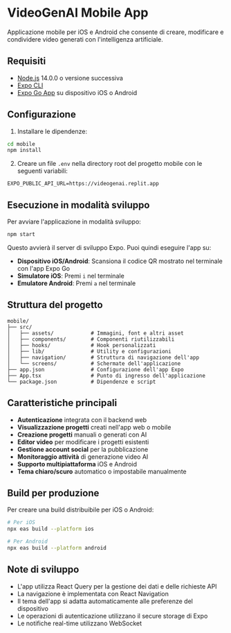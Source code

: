 # VideoGenAI Mobile App

Applicazione mobile per iOS e Android che consente di creare, modificare e condividere video generati con l'intelligenza artificiale.

## Requisiti

- [Node.js](https://nodejs.org/) 14.0.0 o versione successiva
- [Expo CLI](https://docs.expo.dev/workflow/expo-cli/)
- [Expo Go App](https://expo.dev/client) su dispositivo iOS o Android

## Configurazione

1. Installare le dipendenze:

```bash
cd mobile
npm install
```

2. Creare un file `.env` nella directory root del progetto mobile con le seguenti variabili:

```
EXPO_PUBLIC_API_URL=https://videogenai.replit.app
```

## Esecuzione in modalità sviluppo

Per avviare l'applicazione in modalità sviluppo:

```bash
npm start
```

Questo avvierà il server di sviluppo Expo. Puoi quindi eseguire l'app su:

- **Dispositivo iOS/Android**: Scansiona il codice QR mostrato nel terminale con l'app Expo Go
- **Simulatore iOS**: Premi `i` nel terminale
- **Emulatore Android**: Premi `a` nel terminale

## Struttura del progetto

```
mobile/
├── src/
│   ├── assets/            # Immagini, font e altri asset
│   ├── components/        # Componenti riutilizzabili
│   ├── hooks/             # Hook personalizzati
│   ├── lib/               # Utility e configurazioni
│   ├── navigation/        # Struttura di navigazione dell'app
│   └── screens/           # Schermate dell'applicazione
├── app.json               # Configurazione dell'app Expo
├── App.tsx                # Punto di ingresso dell'applicazione
└── package.json           # Dipendenze e script
```

## Caratteristiche principali

- **Autenticazione** integrata con il backend web
- **Visualizzazione progetti** creati nell'app web o mobile
- **Creazione progetti** manuali o generati con AI
- **Editor video** per modificare i progetti esistenti
- **Gestione account social** per la pubblicazione
- **Monitoraggio attività** di generazione video AI
- **Supporto multipiattaforma** iOS e Android
- **Tema chiaro/scuro** automatico o impostabile manualmente

## Build per produzione

Per creare una build distribuibile per iOS o Android:

```bash
# Per iOS
npx eas build --platform ios

# Per Android
npx eas build --platform android
```

## Note di sviluppo

- L'app utilizza React Query per la gestione dei dati e delle richieste API
- La navigazione è implementata con React Navigation
- Il tema dell'app si adatta automaticamente alle preferenze del dispositivo
- Le operazioni di autenticazione utilizzano il secure storage di Expo
- Le notifiche real-time utilizzano WebSocket